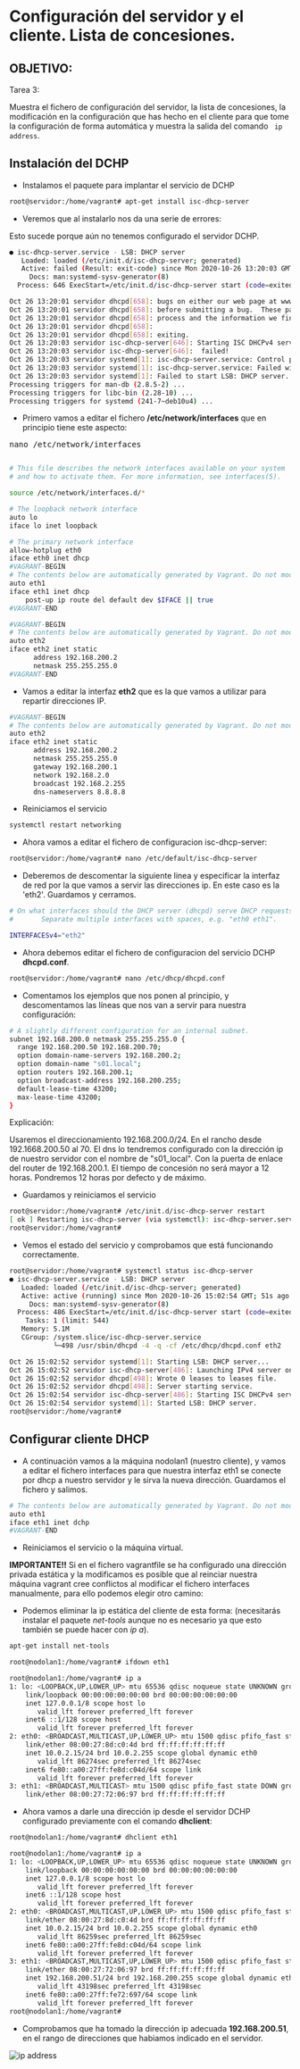 # Configuración del servidor y el cliente. Lista de concesiones.

## OBJETIVO: 

Tarea 3:

Muestra el fichero de configuración del servidor, la lista de concesiones, la modificación en la configuración que has hecho en el cliente para que tome la configuración de forma automática y muestra la salida del comando ` ip address`.


## Instalación del DCHP

* Instalamos el paquete para implantar el servicio de DCHP

```sh
root@servidor:/home/vagrant# apt-get install isc-dhcp-server
```

* Veremos que al instalarlo nos da una serie de errores:

Esto sucede porque aún no tenemos configurado el servidor DCHP.

```sh
● isc-dhcp-server.service - LSB: DHCP server
   Loaded: loaded (/etc/init.d/isc-dhcp-server; generated)
   Active: failed (Result: exit-code) since Mon 2020-10-26 13:20:03 GMT; 4ms ago
     Docs: man:systemd-sysv-generator(8)
  Process: 646 ExecStart=/etc/init.d/isc-dhcp-server start (code=exited, status=1/FAILURE)

Oct 26 13:20:01 servidor dhcpd[658]: bugs on either our web page at www.isc.org or in the README file
Oct 26 13:20:01 servidor dhcpd[658]: before submitting a bug.  These pages explain the proper
Oct 26 13:20:01 servidor dhcpd[658]: process and the information we find helpful for debugging.
Oct 26 13:20:01 servidor dhcpd[658]: 
Oct 26 13:20:01 servidor dhcpd[658]: exiting.
Oct 26 13:20:03 servidor isc-dhcp-server[646]: Starting ISC DHCPv4 server: dhcpdcheck syslog for diagnostics. ... failed!
Oct 26 13:20:03 servidor isc-dhcp-server[646]:  failed!
Oct 26 13:20:03 servidor systemd[1]: isc-dhcp-server.service: Control process exited, code=exited, status=1/FAILURE
Oct 26 13:20:03 servidor systemd[1]: isc-dhcp-server.service: Failed with result 'exit-code'.
Oct 26 13:20:03 servidor systemd[1]: Failed to start LSB: DHCP server.
Processing triggers for man-db (2.8.5-2) ...
Processing triggers for libc-bin (2.28-10) ...
Processing triggers for systemd (241-7~deb10u4) ...

```

* Primero vamos a editar el fichero **/etc/network/interfaces** que en principio tiene este aspecto:

<pre>nano /etc/network/interfaces</pre>

```sh

# This file describes the network interfaces available on your system
# and how to activate them. For more information, see interfaces(5).

source /etc/network/interfaces.d/*

# The loopback network interface
auto lo
iface lo inet loopback

# The primary network interface
allow-hotplug eth0
iface eth0 inet dhcp
#VAGRANT-BEGIN
# The contents below are automatically generated by Vagrant. Do not modify.
auto eth1
iface eth1 inet dhcp
    post-up ip route del default dev $IFACE || true
#VAGRANT-END

#VAGRANT-BEGIN
# The contents below are automatically generated by Vagrant. Do not modify.
auto eth2
iface eth2 inet static
      address 192.168.200.2
      netmask 255.255.255.0
#VAGRANT-END

```

* Vamos a editar la interfaz **eth2** que es la que vamos a utilizar para repartir direcciones IP.

```sh
#VAGRANT-BEGIN
# The contents below are automatically generated by Vagrant. Do not modify.
auto eth2
iface eth2 inet static
      address 192.168.200.2
      netmask 255.255.255.0
      gateway 192.168.200.1
      network 192.168.2.0
      broadcast 192.168.2.255
      dns-nameservers 8.8.8.8    
```

* Reiniciamos el servicio 

```sh
systemctl restart networking
```

* Ahora vamos a editar el fichero de configuracion isc-dhcp-server:

```sh
root@servidor:/home/vagrant# nano /etc/default/isc-dhcp-server 
```

* Deberemos de descomentar la siguiente linea y especificar la interfaz de red por la que vamos a servir las direcciones ip. En este caso es la 'eth2'. Guardamos y cerramos.

```sh
# On what interfaces should the DHCP server (dhcpd) serve DHCP requests?
#       Separate multiple interfaces with spaces, e.g. "eth0 eth1".

INTERFACESv4="eth2"

```

* Ahora debemos editar el fichero de configuracion del servicio DCHP **dhcpd.conf**.

```sh
root@servidor:/home/vagrant# nano /etc/dhcp/dhcpd.conf 

```
* Comentamos los ejemplos que nos ponen al principio, y descomentamos las líneas que nos van a
servir para nuestra configuración:

```sh
# A slightly different configuration for an internal subnet.
subnet 192.168.200.0 netmask 255.255.255.0 {
  range 192.168.200.50 192.168.200.70;
  option domain-name-servers 192.168.200.2;
  option domain-name "s01.local";
  option routers 192.168.200.1;
  option broadcast-address 192.168.200.255;
  default-lease-time 43200;
  max-lease-time 43200;
}

```

Explicación:

Usaremos el direccionamiento 192.168.200.0/24. En el rancho desde 192.1668.200.50 al 70. El dns lo tendremos configurado con la dirección ip de nuestro servidor con el nombre de "s01_local". Con la puerta de enlace del router de 192.168.200.1. El tiempo de concesión no será mayor a 12 horas. Pondremos 12 horas por defecto y de máximo.

* Guardamos y reiniciamos el servicio

```sh
root@servidor:/home/vagrant# /etc/init.d/isc-dhcp-server restart
[ ok ] Restarting isc-dhcp-server (via systemctl): isc-dhcp-server.service.
root@servidor:/home/vagrant# 

```
* Vemos el estado del servicio y comprobamos que está funcionando correctamente.

```sh
root@servidor:/home/vagrant# systemctl status isc-dhcp-server
● isc-dhcp-server.service - LSB: DHCP server
   Loaded: loaded (/etc/init.d/isc-dhcp-server; generated)
   Active: active (running) since Mon 2020-10-26 15:02:54 GMT; 51s ago
     Docs: man:systemd-sysv-generator(8)
  Process: 486 ExecStart=/etc/init.d/isc-dhcp-server start (code=exited, status=0/SUCCESS)
    Tasks: 1 (limit: 544)
   Memory: 5.1M
   CGroup: /system.slice/isc-dhcp-server.service
           └─498 /usr/sbin/dhcpd -4 -q -cf /etc/dhcp/dhcpd.conf eth2

Oct 26 15:02:52 servidor systemd[1]: Starting LSB: DHCP server...
Oct 26 15:02:52 servidor isc-dhcp-server[486]: Launching IPv4 server only.
Oct 26 15:02:52 servidor dhcpd[498]: Wrote 0 leases to leases file.
Oct 26 15:02:52 servidor dhcpd[498]: Server starting service.
Oct 26 15:02:54 servidor isc-dhcp-server[486]: Starting ISC DHCPv4 server: dhcpd.
Oct 26 15:02:54 servidor systemd[1]: Started LSB: DHCP server.
root@servidor:/home/vagrant# 

```

## Configurar cliente DHCP

* A continuación vamos a la máquina nodolan1 (nuestro cliente), y vamos a editar el fichero interfaces para que nuestra interfaz eth1 se conecte por dhcp a nuestro servidor y le sirva la nueva dirección. Guardamos el fichero y salimos.

```sh
# The contents below are automatically generated by Vagrant. Do not modify.
auto eth1
iface eth1 inet dchp  
#VAGRANT-END
```

* Reiniciamos el servicio o la máquina virtual.

**IMPORTANTE!!** Si en el fichero vagrantfile se ha configurado una dirección privada estática y la modificamos es posible que al reinciar nuestra máquina vagrant cree conflictos al modificar el fichero interfaces manualmente, para ello podemos elegir otro camino:

* Podemos eliminar la ip estática del cliente de esta forma: (necesitarás instalar el paquete *net-tools* aunque no es necesario ya que esto también se puede hacer con *ip a*).

```sh
apt-get install net-tools
```

```sh
root@nodolan1:/home/vagrant# ifdown eth1
```

```sh
root@nodolan1:/home/vagrant# ip a
1: lo: <LOOPBACK,UP,LOWER_UP> mtu 65536 qdisc noqueue state UNKNOWN group default qlen 1000
    link/loopback 00:00:00:00:00:00 brd 00:00:00:00:00:00
    inet 127.0.0.1/8 scope host lo
       valid_lft forever preferred_lft forever
    inet6 ::1/128 scope host 
       valid_lft forever preferred_lft forever
2: eth0: <BROADCAST,MULTICAST,UP,LOWER_UP> mtu 1500 qdisc pfifo_fast state UP group default qlen 1000
    link/ether 08:00:27:8d:c0:4d brd ff:ff:ff:ff:ff:ff
    inet 10.0.2.15/24 brd 10.0.2.255 scope global dynamic eth0
       valid_lft 86274sec preferred_lft 86274sec
    inet6 fe80::a00:27ff:fe8d:c04d/64 scope link 
       valid_lft forever preferred_lft forever
3: eth1: <BROADCAST,MULTICAST> mtu 1500 qdisc pfifo_fast state DOWN group default qlen 1000
    link/ether 08:00:27:72:06:97 brd ff:ff:ff:ff:ff:ff

```

* Ahora vamos a darle una dirección ip desde el servidor DCHP configurado previamente con el comando **dhclient**:

```sh
root@nodolan1:/home/vagrant# dhclient eth1

root@nodolan1:/home/vagrant# ip a
1: lo: <LOOPBACK,UP,LOWER_UP> mtu 65536 qdisc noqueue state UNKNOWN group default qlen 1000
    link/loopback 00:00:00:00:00:00 brd 00:00:00:00:00:00
    inet 127.0.0.1/8 scope host lo
       valid_lft forever preferred_lft forever
    inet6 ::1/128 scope host 
       valid_lft forever preferred_lft forever
2: eth0: <BROADCAST,MULTICAST,UP,LOWER_UP> mtu 1500 qdisc pfifo_fast state UP group default qlen 1000
    link/ether 08:00:27:8d:c0:4d brd ff:ff:ff:ff:ff:ff
    inet 10.0.2.15/24 brd 10.0.2.255 scope global dynamic eth0
       valid_lft 86259sec preferred_lft 86259sec
    inet6 fe80::a00:27ff:fe8d:c04d/64 scope link 
       valid_lft forever preferred_lft forever
3: eth1: <BROADCAST,MULTICAST,UP,LOWER_UP> mtu 1500 qdisc pfifo_fast state UP group default qlen 1000
    link/ether 08:00:27:72:06:97 brd ff:ff:ff:ff:ff:ff
    inet 192.168.200.51/24 brd 192.168.200.255 scope global dynamic eth1
       valid_lft 43198sec preferred_lft 43198sec
    inet6 fe80::a00:27ff:fe72:697/64 scope link 
       valid_lft forever preferred_lft forever
root@nodolan1:/home/vagrant# 

```
* Comprobamos que ha tomado la dirección ip adecuada **192.168.200.51**, en el rango de direcciones que habiamos indicado en el servidor.

![ip address](https://github.com/CeliaGMqrz/servidor_DHCPv4/blob/main/capturas/salida_ipa.png)